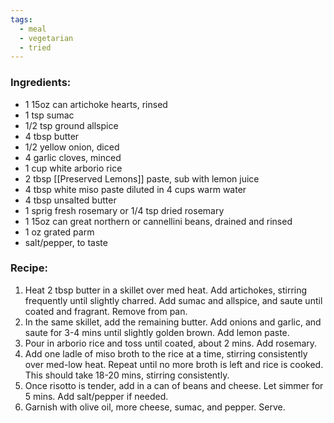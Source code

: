 ```yaml
---
tags:
  - meal
  - vegetarian
  - tried
---
```

### Ingredients:
- 1 15oz can artichoke hearts, rinsed
- 1 tsp sumac
- 1/2 tsp ground allspice
- 4 tbsp butter
- 1/2 yellow onion, diced
- 4 garlic cloves, minced
- 1 cup white arborio rice
- 2 tbsp [[Preserved Lemons]] paste, sub with lemon juice
- 4 tbsp white miso paste diluted in 4 cups warm water
- 4 tbsp unsalted butter
- 1 sprig fresh rosemary or 1/4 tsp dried rosemary
- 1 15oz can great northern or cannellini beans, drained and rinsed
- 1 oz grated parm
- salt/pepper, to taste
### Recipe:
1. Heat 2 tbsp butter in a skillet over med heat. Add artichokes, stirring frequently until slightly charred. Add sumac and allspice, and saute until coated and fragrant. Remove from pan. 
2. In the same skillet, add the remaining butter. Add onions and garlic, and saute for 3-4 mins until slightly golden brown. Add lemon paste.
3. Pour in arborio rice and toss until coated, about 2 mins. Add rosemary. 
4. Add one ladle of miso broth to the rice at a time, stirring consistently over med-low heat. Repeat until no more broth is left and rice is cooked. This should take 18-20 mins, stirring consistently. 
5. Once risotto is tender, add in a can of beans and cheese. Let simmer for 5 mins. Add salt/pepper if needed. 
6. Garnish with olive oil, more cheese, sumac, and pepper. Serve. 